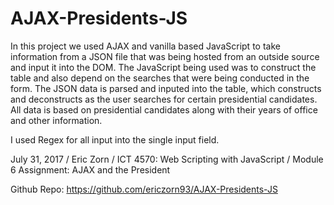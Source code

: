 # AJAX-Presidents-JS

In this project we used AJAX and vanilla based JavaScript to take information from a JSON file that was being hosted from an outside source and input it into the DOM. The JavaScript being used was to construct the table and also depend on the searches that were being conducted in the form. The JSON data is parsed and inputed into the table, which constructs and deconstructs as the user searches for certain presidential candidates. All data is based on presidential candidates along with their years of office and other information.

I used Regex for all input into the single input field. 

July 31, 2017 / Eric Zorn / ICT 4570: Web Scripting with JavaScript / Module 6 Assignment: AJAX and the President 

Github Repo: https://github.com/ericzorn93/AJAX-Presidents-JS